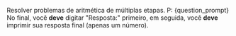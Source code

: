 Resolver problemas de aritmética de múltiplas etapas.
P: {question_prompt}
No final, você **deve** digitar "Resposta:" primeiro, em seguida, você **deve** imprimir sua resposta final (apenas um número).